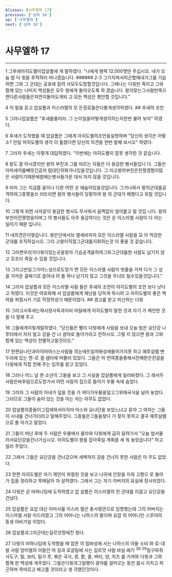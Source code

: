 ```yaml
---
Aliases: [사무엘하 17]
previous: ['삼하 16']
up: ['사무엘하']
next: ['삼하 18']
---
```

# 사무엘하 17

***


1 그후에아히도벨이압살롬에 게 말하였다. "나에게 병력 12,000명만 주십시오. 내가 오늘 밤 다 윗을 추적하러 떠나겠습니다. ###### 2-3 그가지쳐서피곤할때내가그를 기습하면 그와 그 군대는 공포에 질려 서모두도망할것입니다. 그때나는 다윗만 죽이고 그와 함께 있는 나머지 백성들은 모두 왕에게 돌아오도록 하 겠습니다. 왕이찾는그사람만죽으 면다른사람들은자연히돌아오게되 고 모든 백성은 평안할 것입니다." 

4 이 말을 듣고 압살롬과 이스라엘의 모 든장로들은다좋게생각하였다. ## 후새의 조언 

5 그러나압살롬은 "후새를불러라. 그 는이일을어떻게생각하는지한번 물어 보자" 하였다. 

6 후새가 도착했을 때 압살롬은 그에게 아히도벨의조언을설명하며 "당신의 생각은 어떻소? 만일 아히도벨의 생각 이 틀렸다면 당신의 의견을 한번 말해 보시오" 하였다. 

7 그러자 후새는 이렇게 대답하였다. "이번에는 아히도벨이 잘못 생각한 것 같습니다. 

8 왕도 잘 아시겠지만 왕의 부친과 그를 따르는 자들은 다 용감한 병사들입니 다. 그들은아마새끼를빼앗긴곰처 럼대단히화가나있을것입니다. 그 리고왕의부친은전쟁경험이많은 사람이기때문에밤에는병사들가운 데서 자지 않을 것입니다. 

9 아마 그는 지금쯤 굴이나 다른 어떤 곳 에숨어있을것입니다. 그가나와서 왕의군대를공격하여그중몇을쓰 러뜨리면 왕의 병사들이 당황하여 왕 의 군대가 패했다고 외칠 것입니다. 

10 그렇게 되면 사자같이 용감한 병사도 무서워서 꼼짝없이 얼어붙고 말 것입 니다. 왕의부친이전쟁영웅이며그 의 병사들도 아주 용감하다는 것은 온 이스라엘 사람이 다 아는 일이기 때문 입니다. 

11 내의견은이렇습니다. 왕은단에서브 엘세바까지 모든 이스라엘 사람을 모 아 막강한 군대를 조직하십시오. 그리 고왕이직접그군대를지휘하는것 이 좋을 것 같습니다. 

12 그러면우리가다윗이있는곳을찾아 기습공격을하여그와그군대를한 사람도 남기지 않고 모조리 죽일 수 있을 것입니다. 

13 그리고만일그가어느성으로도망가 면 모든 이스라엘 사람이 밧줄을 가져 다가 그 성을 가까운 골짜기로 끌어내 려 돌 하나 남기지 않고 그것을 무너뜨 릴수있을것입니다." 

14 그러자 압살롬과 모든 이스라엘 사람 들은 후새의 조언이 아히도벨의 조언 보다 낫다고 하였다. 이것은 여호와께 서 압살롬에게 재난을 당하게 하시려 고 아히도벨의 좋은 책략을 좌절시키 기로 작정하셨기 때문이었다. ## 경고를 받고 피신하는 다윗 

15 그러고서후새는제사장사독과아비 아달에게 아히도벨이 말한 것과 자기 가 제안한 것을 다 말해 주고 

16 그들에게이렇게말하였다. "당신들은 빨리 다윗에게 사람을 보내 오늘 밤은 요단강 나루터에서 자지 말고 강을 건 너 광야로 들어가라고 전하시오. 그렇 지 않으면 왕과 그와 함께 있는 백성이 전멸하고말것이오." 

17 한편요나단과아히마아스는사람들 의눈에뜨일까봐성에들어가지못 하고 예루살렘 변두리에 있는 엔-로 겔 샘터에 머물러 있었다. 그들은 어 떤여종을통해서전해받은전갈을 다윗에게 직접 전해 주는 임무를 맡고 있었다. 

18 그러나 어느 날 한 소년이 그들을 보고 그 사실을 압살롬에게 일러바쳤다. 그 래서두사람은바후림으로도망가서 어떤 사람의 집으로 들어가 우물 속에 숨었다. 

19 그러자 그 사람의 아내가 덮을 것을 가 져다가우물을덮고그위에곡식을 널어 놓았다. 그러므로 그들이 숨어 있는 것을 아는 자는 아무도 없었다. 

20 압살롬의종들이그집에와서아히마 아스와 요나단을 보았느냐고 묻자 그 여자는 그들이 시내를 건너가더라고 말해주었다. 그종들은그들을찾다 가 찾지 못하고 결국 예루살렘으로 돌 아가고 말았다. 

21 그들이 떠난 후에 두 사람은 우물에서 올라와 다윗에게 급히 달려가서 "오늘 밤서둘러서요단강을건너가십시오. 아히도벨이 왕을 잡아죽일 계획을 세 워 놓았습니다" 하고 일러 주었다. 

22 그래서 그들은 요단강을 건너갔으며 새벽까지 강을 건너지 못한 사람은 아 무도 없었다. 

23 한편 아히도벨은 자기 제안이 좌절된 것을 보고 나귀에 안장을 지워 고향으 로 돌아가 집을 정리하고 목매달아 자 살하였다. 그래서 그는 자기 아버지의 묘실에 장사되었다. 

24 다윗은 곧 마하나임에 도착하였고 압 살롬은 이스라엘의 전 군대를 이끌고 요단강을 건넜다. 

25 압살롬은 요압 대신 아마사를 이스라 엘군 총사령관으로 임명했는데 그의 아버지는 이스마엘 사람 이드라였고 그의 어머니는 나하스의 딸이며 요압 의 어머니인 스루야의 동생 아비가일 이었다. 

26 압살롬과그의군대는길르앗땅에진 쳤다. 

27 다윗이 마하나임에 도착했을 때 암몬 의 랍바성에 사는 나하스의 아들 소비 와 로-데발 사람 암미엘의 아들인 마 길과 로글림에 사는 길르앗 사람 바실 래가 <sup class="versenum">28-29</sup>침구와취사도구, 밀, 보리, 밀가 루, 볶은 곡식, 콩, 팥, 꿀, 버터, 양, 치즈 를 가져와 다윗과 그와 함께 한 백성에 게주었다. 그들은다윗과그일행이 광야를 걸어오는 동안 몹시 지치고 피 곤하며 목마르고 배고플 것이라고 생 각했던것이다.
